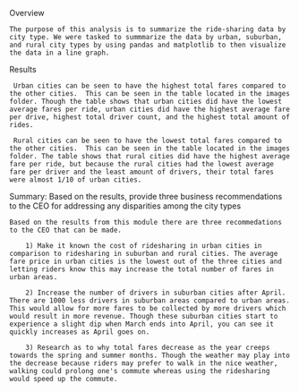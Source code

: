 Overview 

    The purpose of this analysis is to summarize the ride-sharing data by city type. We were tasked to summmarize the data by urban, suburban, and rural city types by using pandas and matplotlib to then visualize the data in a line graph.

Results

     Urban cities can be seen to have the highest total fares compared to the other cities.  This can be seen in the table located in the images folder. Though the table shows that urban cities did have the lowest average fares per ride, urban cities did have the highest average fare per drive, highest total driver count, and the highest total amount of rides.

     Rural cities can be seen to have the lowest total fares compared to the other cities.  This can be seen in the table located in the images folder. The table shows that rural cities did have the highest average fare per ride, but because the rural cities had the lowest average fare per driver and the least amount of drivers, their total fares were almost 1/10 of urban cities.



Summary: Based on the results, provide three business recommendations to the CEO for addressing 
any disparities among the city types

    Based on the results from this module there are three recommedations to the CEO that can be made.

        1) Make it known the cost of ridesharing in urban cities in comparison to ridesharing in suburban and rural cities. The average fare price in urban cities is the lowest out of the three cities and letting riders know this may increase the total number of fares in urban areas.

        2) Increase the number of drivers in suburban cities after April. There are 1000 less drivers in suburban areas compared to urban areas. This would allow for more fares to be collected by more drivers which would result in more revenue. Though these suburban cities start to experience a slight dip when March ends into April, you can see it quickly increases as April goes on.

        3) Research as to why total fares decrease as the year creeps towards the spring and summer months. Though the weather may play into the decrease because riders may prefer to walk in the nice weather, walking could prolong one's commute whereas using the ridesharing would speed up the commute.
